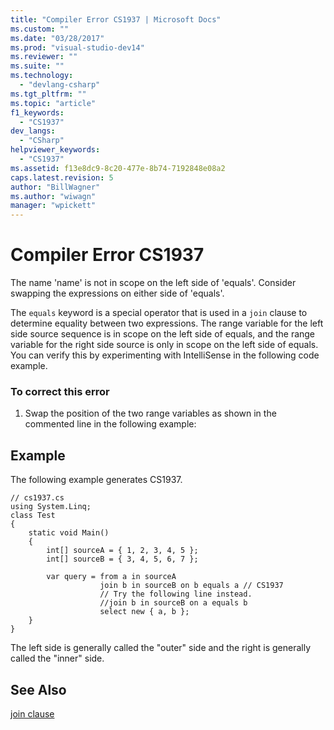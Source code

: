 ```yaml
---
title: "Compiler Error CS1937 | Microsoft Docs"
ms.custom: ""
ms.date: "03/28/2017"
ms.prod: "visual-studio-dev14"
ms.reviewer: ""
ms.suite: ""
ms.technology: 
  - "devlang-csharp"
ms.tgt_pltfrm: ""
ms.topic: "article"
f1_keywords: 
  - "CS1937"
dev_langs: 
  - "CSharp"
helpviewer_keywords: 
  - "CS1937"
ms.assetid: f13e8dc9-8c20-477e-8b74-7192848e08a2
caps.latest.revision: 5
author: "BillWagner"
ms.author: "wiwagn"
manager: "wpickett"
---
```

# Compiler Error CS1937
The name 'name' is not in scope on the left side of 'equals'. Consider swapping the expressions on either side of 'equals'.  
  
 The `equals` keyword is a special operator that is used in a `join` clause to determine equality between two expressions. The range variable for the left side source sequence is in scope on the left side of equals, and the range variable for the right side source is only in scope on the left side of equals. You can verify this by experimenting with IntelliSense in the following code example.  
  
### To correct this error  
  
1.  Swap the position of the two range variables as shown in the commented line in the following example:  
  
## Example  
 The following example generates CS1937.  
  
```  
// cs1937.cs  
using System.Linq;  
class Test  
{  
    static void Main()  
    {  
        int[] sourceA = { 1, 2, 3, 4, 5 };  
        int[] sourceB = { 3, 4, 5, 6, 7 };  
  
        var query = from a in sourceA  
                    join b in sourceB on b equals a // CS1937  
                    // Try the following line instead.  
                    //join b in sourceB on a equals b  
                    select new { a, b };  
    }  
}  
```  
  
 The left side is generally called the "outer" side and the right is generally called the "inner" side.  
  
## See Also  
 [join clause](../../csharp/language-reference/keywords/join-clause.md)